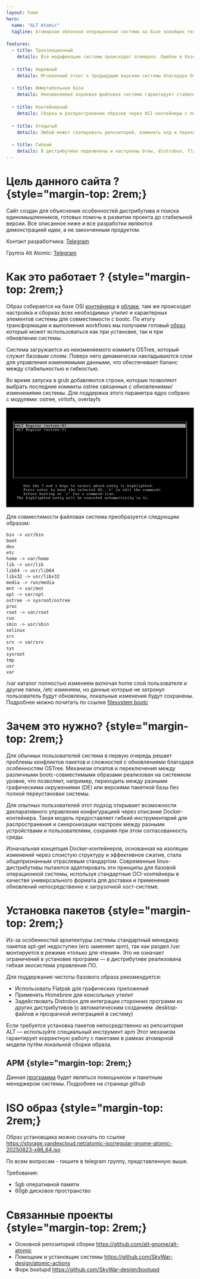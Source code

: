 ```yaml
---
layout: home
hero:
  name: "ALT Atomic"
  tagline: Атомарная облачная операционная система на базе новейших технологий

features:
  - title: Транзакционный
    details: Все модификации системы происходят атомарно. Ошибки в базовом образе останавливают распространение обновления

  - title: Надежный
    details: Мгновенный откат к предыдущим версиям системы благодаря Ostree и интеграции в grub

  - title: Иммутабельная база
    details: Неизменяемая корневая файловая система гарантирует стабильность и безопасность для ключевых папок системы

  - title: Контейнерный
    details: Сборка и распространение образов через OCI-контейнеры с помощью bootc.

  - title: Открытый
    details: Любой может скопировать репозиторий, изменить код и переключиться на свой образ

  - title: Гибкий
    details: В дистрибутиве подключены и настроены brew, distrobox, flatpak и стандартный apt-get
---
```


# Цель данного сайта ? {style="margin-top: 2rem;}
Сайт создан для объяснения особенностей дистрибутива и поиска единомышленников, готовых помочь в развитии проекта до стабильной версии.
Все описанное ниже и все разработки являются демонстрацией идеи, а не законченным продуктом.

Контакт разработчика: [Telegram](https://t.me/dimcha_al)

Группа Alt Atomic: [Telegram](https://t.me/alt_atomic)

# Как это работает ?  {style="margin-top: 2rem;}

Образ собирается на базе OSI [контейнера](https://registry.altlinux.org/image/sisyphus%2Fbase) в [облаке](https://github.com/alt-gnome/alt-atomic/actions), там же происходит настройка и сборках
всех необходимых утилит и характерных элементов системы для совместимости с bootc. По итогу трансформации и выполнения workflows мы получаем готовый [образ](https://ghcr.io/alt-gnome/alt-atomic)
который может использоваться как при установке, так и при обновлении системы.

Система загружается из неизменяемого коммита OSTree, который служит базовым слоем. Поверх него динамически накладываются слои для управления изменяемыми данными, что обеспечивает баланс между стабильностью и гибкостью.

Во время запуска в grub добавляются строки, которые позволяют выбрать последние коммиты ostree связанные с обновлениями/изменениями системы. Для поддержки этого параметра
ядро собрано с модулями: ostree, virtiofs, overlayfs

![img.png](/src/img/img.png)

Для совместимости файловая система преобразуется следующим образом:

```
bin -> usr/bin
boot
dev
etc
home -> var/home
lib -> usr/lib
lib64 -> usr/lib64
libx32 -> usr/libx32
media -> run/media
mnt -> var/mnt
opt -> var/opt
ostree -> sysroot/ostree
proc
root -> var/root
run
sbin -> usr/sbin
selinux
src
srv -> var/srv
sys
sysroot
tmp
usr
var
```

/var каталог полностью изменяем включая home слой пользователя и другие папки, /etc изменяем, но данные которые не затронул пользователь будут обновлены, локальные изменения будут сохранены.
Подробнее можно почитать по ссылке [filesystem bootc](https://containers.github.io/bootc/filesystem.html)

# Зачем это нужно?  {style="margin-top: 2rem;}

Для обычных пользователей система в первую очередь решает проблемы конфликтов пакетов и сложностей с обновлениями благодаря особенностям OSTree. Механизм откатов и переключения между различными bootc-совместимыми образами реализован на системном уровне, что позволяет, например, переходить между разными графическими окружениями (DE) или версиями пакетной базы без полной переустановки системы.

Для опытных пользователей этот подход открывает возможности декларативного управления конфигурацией через описание Docker-контейнера. Такая модель предоставляет гибкий инструментарий для распространения и синхронизации настроек между разными устройствами и пользователями, сохраняя при этом согласованность среды.

Изначальная концепция Docker-контейнеров, основанная на изоляции изменений через слоистую структуру и эффективное сжатие, стала общепризнанным отраслевым стандартом. Современные linux-дистрибутивы пытаются адаптировать эти принципы для базовой операционной системы, используя стандартные OCI-контейнеры в качестве универсального формата для доставки и применения обновлений непосредственно к загрузочной хост-системе.

# Установка пакетов  {style="margin-top: 2rem;}

Из-за особенностей архитектуры системы стандартный менеджер пакетов apt-get недоступен (его заменяет apm), так как раздел /usr монтируется в режиме «только для чтения».
Это не означает ограничений в установке программ — в дистрибутиве реализована гибкая экосистема управления ПО.

Для поддержания чистоты базового образа рекомендуется:
- Использовать Flatpak для графических приложений
- Применять Homebrew для консольных утилит
- Задействовать Distrobox для интеграции сторонних программ из других дистрибутивов (с автоматическим созданием .desktop-файлов и прозрачной интеграцией в систему)

Если требуется установка пакетов непосредственно из репозитория ALT — используйте специальный инструмент apm
Этот механизм гарантирует корректную работу с пакетами в рамках атомарной модели путём локальной сборки образа.

## APM {style="margin-top: 2rem;}

Данная [программа](https://github.com/alt-atomic/apm) будет являться помощником и пакетным менеджером системы. Подробнее на странице github

# ISO образ  {style="margin-top: 2rem;}
Образ установщика можно скачать по ссылке https://storage.yandexcloud.net/atomic-iso/regular-gnome-atomic-20250823-x86_64.iso

По всем вопросам - пишите в telegram группу, представленную выше.

Требования:
- 5gb оперативной памяти
- 60gb дисковое пространство

# Связанные проекты  {style="margin-top: 2rem;}
- Основной репозиторий сборки https://github.com/alt-gnome/alt-atomic
- Помощник и установщик системы https://github.com/SkyWar-design/atomic-actions
- Форк bootupd https://github.com/SkyWar-design/bootupd

